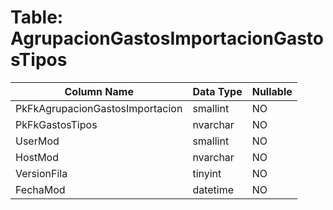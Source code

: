 # Table: AgrupacionGastosImportacionGastosTipos

| Column Name | Data Type | Nullable |
|-------------|-----------|----------|
| PkFkAgrupacionGastosImportacion | smallint | NO |
| PkFkGastosTipos | nvarchar | NO |
| UserMod | smallint | NO |
| HostMod | nvarchar | NO |
| VersionFila | tinyint | NO |
| FechaMod | datetime | NO |
